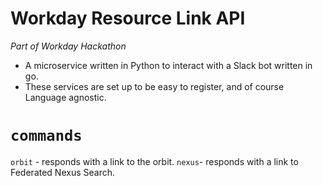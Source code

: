 # Workday Resource Link API

_Part of Workday Hackathon_

- A microservice written in Python to interact with a Slack bot written in go.
- These services are set up to be easy to register, and of course Language agnostic.

# `commands`

`orbit` - responds with a link to the orbit.
`nexus`- responds with a link to Federated Nexus Search.

